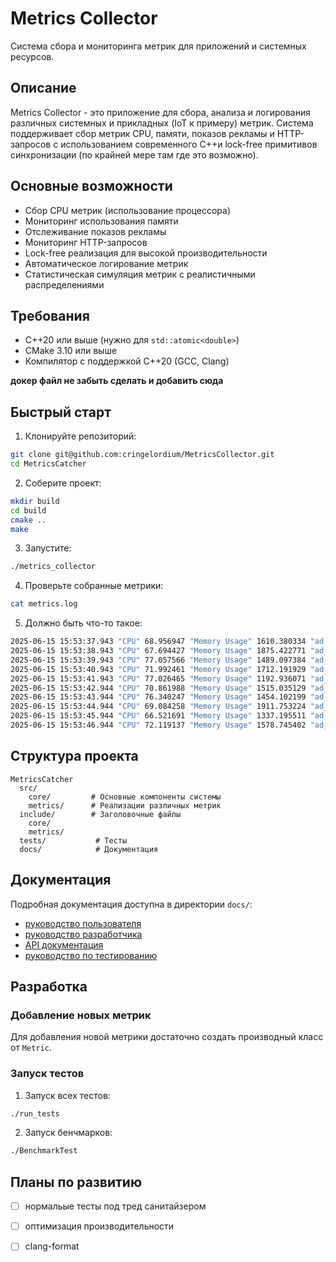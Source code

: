 # Metrics Collector

Система сбора и мониторинга метрик для приложений и системных ресурсов.

## Описание

Metrics Collector - это приложение для сбора, анализа и логирования различных системных и прикладных (IoT к примеру) метрик. Система поддерживает сбор метрик CPU, памяти, показов рекламы и HTTP-запросов с использованием современного C++и lock-free примитивов синхронизации (по крайней мере там где это возможно).

## Основные возможности

- Сбор CPU метрик (использование процессора)
- Мониторинг использования памяти
- Отслеживание показов рекламы
- Мониторинг HTTP-запросов
- Lock-free реализация для высокой производительности
- Автоматическое логирование метрик
- Статистическая симуляция метрик с реалистичными распределениями

## Требования

- C++20 или выше (нужно для ```std::atomic<double>```)
- CMake 3.10 или выше
- Компилятор с поддержкой C++20 (GCC, Clang)

__докер файл не забыть сделать и добавить сюда__
## Быстрый старт

1. Клонируйте репозиторий:
```bash
git clone git@github.com:cringelordium/MetricsCollector.git
cd MetricsCatcher
```

2. Соберите проект:
```bash
mkdir build
cd build
cmake ..
make
```

3. Запустите:
```bash
./metrics_collector
```

4. Проверьте собранные метрики:
```bash
cat metrics.log
```

5. Должно быть что-то такое:
```bash
2025-06-15 15:53:37.943 "CPU" 68.956947 "Memory Usage" 1610.380334 "ad_engagement" 133 "HTTP requests RPS" 151
2025-06-15 15:53:38.943 "CPU" 67.694427 "Memory Usage" 1875.422771 "ad_engagement" 93 "HTTP requests RPS" 134
2025-06-15 15:53:39.943 "CPU" 77.057566 "Memory Usage" 1489.097384 "ad_engagement" 96 "HTTP requests RPS" 145
2025-06-15 15:53:40.943 "CPU" 71.992461 "Memory Usage" 1712.191929 "ad_engagement" 83 "HTTP requests RPS" 178
2025-06-15 15:53:41.943 "CPU" 77.026465 "Memory Usage" 1192.936071 "ad_engagement" 104 "HTTP requests RPS" 104
2025-06-15 15:53:42.944 "CPU" 70.861988 "Memory Usage" 1515.035129 "ad_engagement" 92 "HTTP requests RPS" 187
2025-06-15 15:53:43.944 "CPU" 76.340247 "Memory Usage" 1454.102199 "ad_engagement" 119 "HTTP requests RPS" 153
2025-06-15 15:53:44.944 "CPU" 69.084258 "Memory Usage" 1911.753224 "ad_engagement" 94 "HTTP requests RPS" 207
2025-06-15 15:53:45.944 "CPU" 66.521691 "Memory Usage" 1337.195511 "ad_engagement" 97 "HTTP requests RPS" 115
2025-06-15 15:53:46.944 "CPU" 72.119137 "Memory Usage" 1578.745402 "ad_engagement" 87 "HTTP requests RPS" 153
```

## Структура проекта

```
MetricsCatcher
  src/
    core/         # Основные компоненты системы
    metrics/      # Реализации различных метрик
  include/        # Заголовочные файлы
    core/
    metrics/        
  tests/           # Тесты
  docs/            # Документация
```

## Документация

Подробная документация доступна в директории `docs/`:
- [руководство пользователя](docs/user-guide.md)
- [руководство разработчика](docs/developer-guide.md)
- [API документация](docs/api.md)
- [руководство по тестированию](docs/testing.md)

## Разработка

### Добавление новых метрик

Для добавления новой метрики достаточно создать производный класс от ```Metric```.

### Запуск тестов

1. Запуск всех тестов:

```bash
./run_tests
```

2. Запуск бенчмарков:

```bash
./BenchmarkTest
```

## Планы по развитию

- [ ] нормальые тесты под тред санитайзером 
- [ ] оптимизация производительности
- [ ] clang-format


